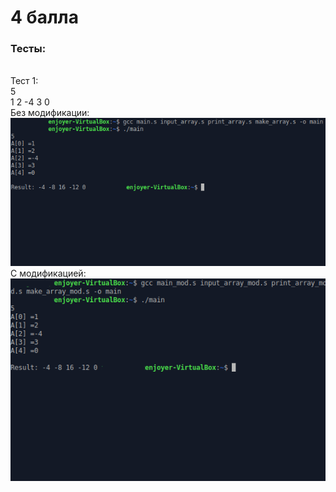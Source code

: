 # 4 балла

### Тесты:

<br>Тест 1:
<br> 5
<br> 1 2 -4 3 0
<br> Без модификации:
<br> ![](Tests/Orig_test_1.png)
<br> С модификацией:
<br> ![](Tests/Mod_test_1.png)

